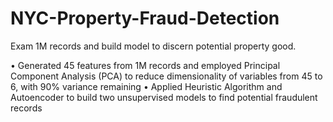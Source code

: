# NYC-Property-Fraud-Detection
Exam 1M records and build model to discern potential property good.

• Generated 45 features from 1M records and employed Principal Component Analysis (PCA) to reduce dimensionality of
variables from 45 to 6, with 90% variance remaining
• Applied Heuristic Algorithm and Autoencoder to build two unsupervised models to find potential fraudulent records
